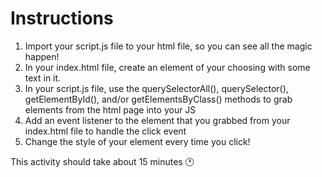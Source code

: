 # Instructions
1. Import your script.js file to your html file, so you can see all the magic happen!
2. In your index.html file, create an element of your choosing with some text in it.
3. In your script.js file, use the querySelectorAll(), querySelector(), getElementById(), and/or getElementsByClass() methods to grab elements from the html page into your JS
4. Add an event listener to the element that you grabbed from your index.html file to handle the click event
5. Change the style of your element every time you click! 


This activity should take about 15 minutes 🕐 